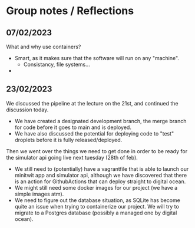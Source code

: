 # Group notes / Reflections

## 07/02/2023

What and why use containers?

* Smart, as it makes sure that the software will run on any "machine".
    * Consistancy, file systems...  
*

## 23/02/2023

We discussed the pipeline at the lecture on the 21st, and continued the discussion today.
* We have created a designated development branch, the merge branch for code before it goes to main and is deployed.
* We have also discussed the potential for deploying code to "test" droplets before it is fully released/deployed.

Then we went over the things we need to get done in order to be ready for the simulator api going live next tuesday (28th of feb).
* We still need to (potentially) have a vagrantfile that is able to launch our minitwit app and simulator api, although we have discovered that there is an action for GithubActions that can deploy straight to digital ocean. 
* We might still need some docker images for our project (we have a simple images atm).
* We need to figure out the database situation, as SQLite has become quite an issue when trying to containerize our project. We will try to migrate to a Postgres database (possibly a managed one by digital ocean).